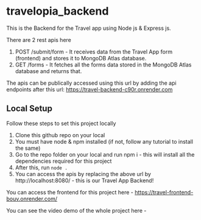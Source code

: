# travelopia_backend
This is the Backend for the Travel app using Node js &amp; Express js.

There are 2 rest apis here
  1. POST /submit/form - It receives data from the Travel App form (frontend) and stores it to MongoDB Atlas database.
  2. GET /forms - It fetches all the forms data stored in the MongoDB Atlas database and returns that.

The apis can be publically accessed using this url by adding the api endpoints after this url: https://travel-backend-c90r.onrender.com


## Local Setup
Follow these steps to set this project locally
1. Clone this github repo on your local
2. You must have node & npm installed (if not, follow any tutorial to install the same)
3. Go to the repo folder on your local and run npm i - this will install all the dependencies required for this project
4. After this, run `node .`
5. You can access the apis by replacing the above url by http://localhost:8080/ - this is our Travel App Backend!

You can access the frontend for this project here - https://travel-frontend-bouv.onrender.com/

You can see the video demo of the whole project here -
